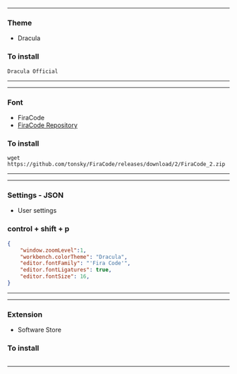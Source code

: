 ***
### Theme
* Dracula
### To install

```
Dracula Official
```
***

***
### Font
* FiraCode
* [FiraCode Repository](https://github.com/tonsky/FiraCode)
### To install

```
wget https://github.com/tonsky/FiraCode/releases/download/2/FiraCode_2.zip

```
***

***
### Settings - JSON
* User settings
### control + shift + p

```JSON
{
    "window.zoomLevel":1,
    "workbench.colorTheme": "Dracula",
    "editor.fontFamily": "'Fira Code'",
    "editor.fontLigatures": true,
    "editor.fontSize": 16,
}
```
***

***
### Extension
* Software Store
### To install

```
```
***
